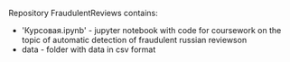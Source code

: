 Repository FraudulentReviews contains:

* 'Курсовая.ipynb' - jupyter notebook with code for coursework on the topic of automatic detection of fraudulent russian reviewson 
* data - folder with data in csv format
